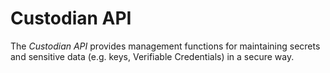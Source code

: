 # Custodian API

The _Custodian API_ provides management functions for maintaining secrets and sensitive data (e.g. keys, Verifiable Credentials) in a secure way.
